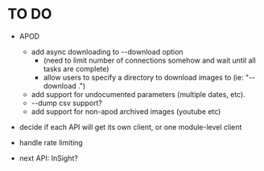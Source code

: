 # TO DO

- APOD
    - add async downloading to --download option
        - (need to limit number of connections somehow and wait until all tasks are complete)
        - allow users to specify a directory to download images to (ie: "--download .")
    - add support for undocumented parameters (multiple dates, etc).
    - --dump csv support?
    - add support for non-apod archived images (youtube etc)

- decide if each API will get its own client, or one module-level client

- handle rate limiting

- next API: InSight?
